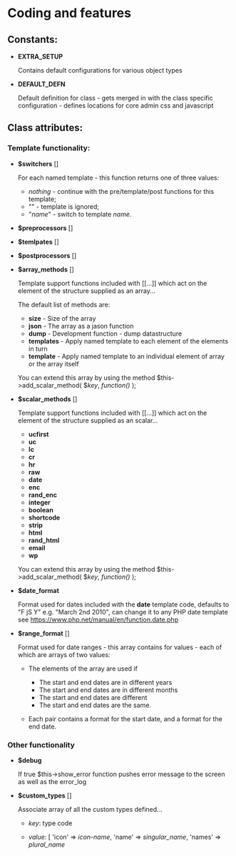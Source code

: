 # Coding and features

## Constants:

 * __EXTRA_SETUP__
 
    Contains default configurations for various object types
   
 * __DEFAULT_DEFN__
 
    Default definition for class - gets merged in with the class specific configuration - defines locations for core admin css and javascript
   
## Class attributes:

### Template functionality:

 * __$switchers__ []
 
    For each named template - this function returns one of three values:
   
      * _nothing_ - continue with the pre/template/post functions for this template;
      * "" - template is ignored;
      * "_name_" - switch to template _name_.
    
 * __$preprocessors__ []
 
 
 * __$temlpates__ []
 
 
 * __$postprocessors__ []
 
 
 * __$array_methods__ []
  
    Template support functions included with [[...]] which act on the element of the structure supplied as an array...
 
    The default list of methods are:
    
      * __size__ - Size of the array
      * __json__ - The array as a jason function
      * __dump__ - Development function - dump datastructure
      * __templates__ - Apply named template to each element of the elements in turn
      * __template__ - Apply named template to an individual element of array or the array itself 
 
    You can extend this array by using the method $this->add_scalar_method( $_key_, _function()_ );
    
 * __$scalar_methods__ []
 
    Template support functions included with [[...]] which act on the element of the structure supplied as an scalar...
    
      * __ucfirst__
      * __uc__
      * __lc__
      * __cr__
      * __hr__
      * __raw__
      * __date__
      * __enc__
      * __rand_enc__
      * __integer__
      * __boolean__
      * __shortcode__
      * __strip__
      * __html__
      * __rand_html__
      * __email__
      * __wp__

    You can extend this array by using the method $this->add_scalar_method( $_key_, _function()_ );
 
 * __$date_format__
 
    Format used for dates included with the __date__ template code, defaults to "F jS Y" e.g. "March 2nd 2010", can change it to any PHP date template see https://www.php.net/manual/en/function.date.php
    
 * __$range_format__ []
 
    Format used for date ranges - this array contains for values - each of which are arrays of two values:
     
     * The elements of the array are used if
         * The start and end dates are in different years
         * The start and end dates are in different months
         * The start and end dates are different
         * The start and end dates are the same.
         
     * Each pair contains a format for the start date, and a format for the end date.

### Other functionality 
 
 * __$debug__
 
    If true $this->show_error function pushes error message to the screen as well as the error_log

 * __$custom_types__ []
 
    Associate array of all the custom types defined...
   
     * _key_: type code
    
     * _value_: [ 'icon' => _icon-name_, 'name' => _singular_name_, 'names' => _plural_name_
    
    